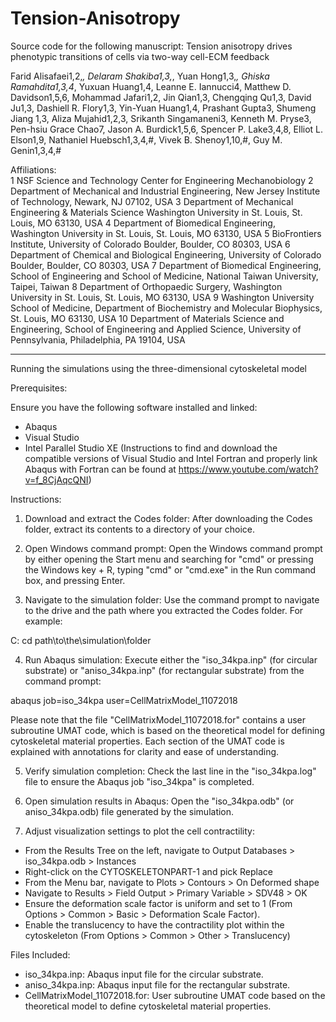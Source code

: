 # Tension-Anisotropy

Source code for the following manuscript:
Tension anisotropy drives phenotypic transitions of cells via two-way cell-ECM feedback

Farid Alisafaei1,2,*, Delaram Shakiba1,3,*, Yuan Hong1,3,*, Ghiska Ramahdita1,3,4*, Yuxuan Huang1,4, Leanne E. Iannucci4, Matthew D. Davidson1,5,6, Mohammad Jafari1,2, Jin Qian1,3, Chengqing Qu1,3, David Ju1,3, Dashiell R. Flory1,3, Yin-Yuan Huang1,4, Prashant Gupta3, Shumeng Jiang 1,3, Aliza Mujahid1,2,3, Srikanth Singamaneni3, Kenneth M. Pryse3, Pen-hsiu Grace Chao7, Jason A. Burdick1,5,6, Spencer P. Lake3,4,8, Elliot L. Elson1,9, 
Nathaniel Huebsch1,3,4,#, Vivek B. Shenoy1,10,#, Guy M. Genin1,3,4,#

Affiliations:	
1	NSF Science and Technology Center for Engineering Mechanobiology
2	Department of Mechanical and Industrial Engineering, New Jersey Institute of Technology, Newark, NJ 07102, USA
3	Department of Mechanical Engineering & Materials Science Washington University in St. Louis, St. Louis, MO 63130, USA
4	Department of Biomedical Engineering, Washington University in St. Louis, St. Louis, MO 63130, USA
5	BioFrontiers Institute, University of Colorado Boulder, Boulder, CO 80303, USA
6	Department of Chemical and Biological Engineering, University of Colorado Boulder, Boulder, CO 80303, USA
7	Department of Biomedical Engineering, School of Engineering and School of Medicine, National Taiwan University, Taipei, Taiwan
8	Department of Orthopaedic Surgery, Washington University in St. Louis, St. Louis, MO 63130, USA
9	Washington University School of Medicine, Department of Biochemistry and Molecular Biophysics, St. Louis, MO 63130, USA
10	Department of Materials Science and Engineering, School of Engineering and Applied Science, University of Pennsylvania, Philadelphia, PA 19104, USA

----------------------------------------------------------------
Running the simulations using the three-dimensional cytoskeletal model

Prerequisites:

Ensure you have the following software installed and linked:

- Abaqus
- Visual Studio
- Intel Parallel Studio XE
(Instructions to find and download the compatible versions of Visual Studio and Intel Fortran and properly link Abaqus with Fortran can be found at https://www.youtube.com/watch?v=f_8CjAqcQNI)

Instructions:

1. Download and extract the Codes folder: After downloading the Codes folder, extract its contents to a directory of your choice.

2. Open Windows command prompt: Open the Windows command prompt by either opening the Start menu and searching for "cmd" or pressing the Windows key + R, typing "cmd" or "cmd.exe" in the Run command box, and pressing Enter.

3. Navigate to the simulation folder: Use the command prompt to navigate to the drive and the path where you extracted the Codes folder. For example:

C:
cd path\to\the\simulation\folder

4. Run Abaqus simulation: Execute either the "iso_34kpa.inp" (for circular substrate) or "aniso_34kpa.inp" (for rectangular substrate) from the command prompt:

abaqus job=iso_34kpa user=CellMatrixModel_11072018

Please note that the file "CellMatrixModel_11072018.for" contains a user subroutine UMAT code, which is based on the theoretical model for defining cytoskeletal material properties. Each section of the UMAT code is explained with annotations for clarity and ease of understanding.

5. Verify simulation completion: Check the last line in the "iso_34kpa.log" file to ensure the Abaqus job "iso_34kpa" is completed.

6. Open simulation results in Abaqus: Open the "iso_34kpa.odb" (or aniso_34kpa.odb) file generated by the simulation.

7. Adjust visualization settings to plot the cell contractility:
- From the Results Tree on the left, navigate to Output Databases > iso_34kpa.odb > Instances
- Right-click on the CYTOSKELETONPART-1 and pick Replace
- From the Menu bar, navigate to Plots > Contours > On Deformed shape
- Navigate to Results > Field Output > Primary Variable > SDV48 > OK
- Ensure the deformation scale factor is uniform and set to 1 (From Options > Common > Basic > Deformation Scale Factor).
- Enable the translucency to have the contractility plot within the cytoskeleton (From Options > Common > Other > Translucency)

Files Included:

- iso_34kpa.inp: Abaqus input file for the circular substrate.
- aniso_34kpa.inp: Abaqus input file for the rectangular substrate.
- CellMatrixModel_11072018.for: User subroutine UMAT code based on the theoretical model to define cytoskeletal material properties.

